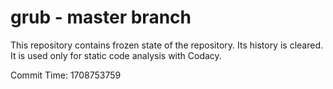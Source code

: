 # grub - master branch

This repository contains frozen state of the repository.
Its history is cleared. It is used only for static code
analysis with Codacy.

Commit Time: 1708753759